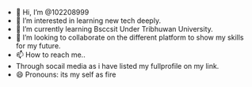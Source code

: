 - 👋 Hi, I’m @102208999
- 👀 I’m interested in learning new tech deeply.
- 🌱 I’m currently learning Bsccsit Under Tribhuwan University. 
- 💞️ I’m looking to collaborate on the different platform to show my skills  for my future.
- 📫 How to reach me..
- Through socail media as i have listed my fullprofile on my link.
- 😄 Pronouns: its my self as fire


<!---
102208999/102208999 is a ✨ special ✨ repository because its `README.md` (this file) appears on your GitHub profile.
You can click the Preview link to take a look at your changes.
--->
